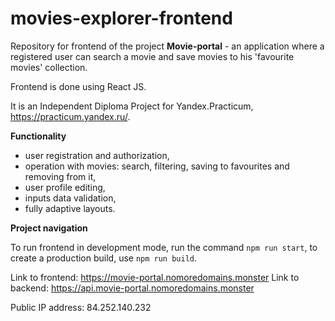 # movies-explorer-frontend
Repository for frontend of the project **Movie-portal** - an application where a registered user can search a movie and save movies to his 'favourite movies' collection.

Frontend is done using React JS.

It is an Independent Diploma Project for Yandex.Practicum, https://practicum.yandex.ru/.

**Functionality**

* user registration and authorization,
* operation with movies: search, filtering, saving to favourites and removing from it,
* user profile editing,
* inputs data validation,
* fully adaptive layouts.

**Project navigation**

To run frontend in development mode, run the command `npm run start`, to create a production build, use `npm run build`. 

Link to frontend: https://movie-portal.nomoredomains.monster
Link to backend: https://api.movie-portal.nomoredomains.monster

Public IP address: 84.252.140.232
